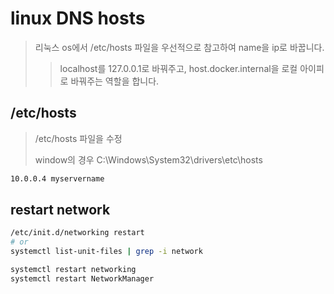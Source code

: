 # linux DNS hosts

> 리눅스 os에서 /etc/hosts 파일을 우선적으로 참고하여 name을 ip로 바꿉니다.
>
> > localhost를 127.0.0.1로 바꿔주고, host.docker.internal을 로컬 아이피로 바꿔주는 역할을 합니다.

## /etc/hosts

> /etc/hosts 파일을 수정
>
> window의 경우 C:\Windows\System32\drivers\etc\hosts

```sh
10.0.0.4 myservername
```

## restart network

```sh
/etc/init.d/networking restart
# or
systemctl list-unit-files | grep -i network

systemctl restart networking
systemctl restart NetworkManager
```
